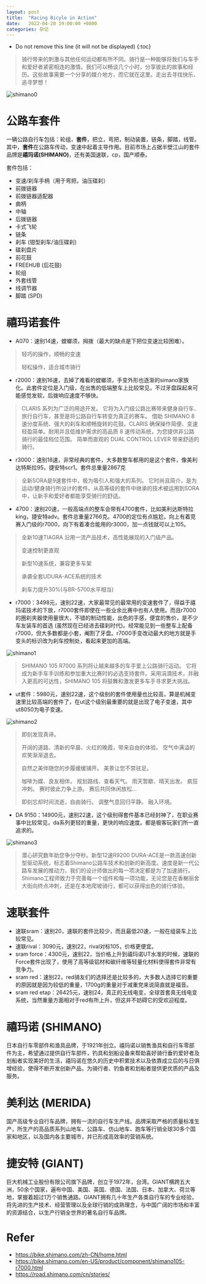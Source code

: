```yaml
---
layout: post
title:  "Racing Bicyle in Action"
date:   2022-04-20 19:00:00 +0800
categories: 杂记
---
```


* Do not remove this line (it will not be displayed)
{:toc}

> 骑行带来的刺激与其他任何运动都有所不同。骑行是一种能够将我们与车手和爱好者紧密相连的激情。我们可以畅谈几个小时，分享彼此的故事和经历。这些故事需要一个分享的媒介地方，而它就在这里。走出去寻找快乐、追寻梦想！

![shimano0](/assets/images/202204/shimano0.png)


# 公路车套件

一辆公路自行车包括：轮组，**套件**，把立，弯把，制动装置，链条，脚踏，线管。其中，**套件**在公路车传动，变速中起着主导作用。目前市场上占据半壁江山的套件品牌是**禧玛诺(SHIMANO)**，还有美国速联，cp，国产顺泰。

套件包括：

* 变速/刹车手柄（用于弯把，油压碟刹）
* 前拨链器
* 前拨链器适配器
* 曲柄
* 中轴
* 后拨链器
* 卡式飞轮
* 链条
* 刹车 (钳型刹车/油压碟刹)
* 碟刹盘片
* 前花鼓
* FREEHUB (后花鼓)
* 轮组
* 外套线管
* 线调节器
* 脚踏 (SPD)


# 禧玛诺套件

* A070：速别14速，螳螂须，拇拨（最大的缺点是下把位变速比较困难）。

> 轻巧的操作，顺畅的变速
> 
> 轻松操作，适合城市骑行

* r2000：速别16速，去掉了难看的螳螂须，手变外形也逐渐的simano家族化。此套件定位是入门级，在出售的低端整车上比较常见，不过牙盘踩起来可能感觉发软，后拨响应速度不够快。
  
> CLARIS 系列为广泛的用途开发。 它将为入门级公路比赛带来健身自行车、旅行自行车，甚至是将公路自行车转变为真正的赛车。 借助 SHIMANO 8 速分度系统、强大的刹车和顺畅旋转的花鼓，CLARIS 确保操作简便、变速轻盈简单。耐用并且低维护需求的高品质 8 速传动系统，为您提供非公路骑行的最佳档位范围。 简单而直观的 DUAL CONTROL LEVER 带来舒适的骑行。

* r3000：速别18速，非常经典的套件，大多数整车都用的是这个套件，像美利达特斯拉95，捷安特scr1。套件总重量2867克
  
> 全新SORA是9速套件中，极为吸引人和强大的系列。 它时尚且简介，是为运动/健身骑行所设计的套件。从高等级的套件中继承的技术被运用到SORA中，让新手和爱好者都能享受骑行的舒适。

* 4700：速别20速，一般高端点的整车会带有4700套件，比如美利达斯特拉king，捷安特adv。套件总重量2766克。4700的定位有点尴尬，向上有着竞赛入门级的r7000，向下有着凑合能用的r3000，加一点钱就可以上105。

> 全新10速TIAGRA 沿用一流产品技术，高性能展现的入门级产品。
> 
> 变速控制更直观
> 
> 新型10速系统，兼容更多车架
> 
> 承袭全套UDURA-ACE系统的技术
> 
> 刹车力提升30%(与BR-5700水平相当)

* r7000：3498元，速别22速，大家最常见的最常用的变速套件了，得益于禧玛诺技术的下放，r7000套件即使在一些业余比赛中也有人使用。而且r7000的圈刹夹器使用量很大，不错的制动性能，出色的手感，便宜的售价，是不少车友装车的首选 (虽然现在已经进去碟刹时代)。经常能见到一些整车上配备r7000，但大多数都是小套，阉割了牙盘。r7000手变改动最大的地方就是手变头的标识改为刹车控制处，看起来更加的高端。

![shimano1](/assets/images/202204/shimano1.png)

> SHIMANO 105 R7000 系列将让越来越多的车手爱上公路骑行运动。 它将成为新手车手训练和参加重大比赛时的必选支持套件。采用涓滴技术，并融入更高的可达性，SHIMANO 105 将鼓舞和激发更多车手寻求更大挑战。


* ut套件：5980元，速别22速，这个级别的套件使用量也比较高，算是机械变速里比较高端的套件了，在ut这个级别最重要的就是出现了电子变速，其中ut8050为电子变速。

![shimano2](/assets/images/202204/shimano2.png)

> 即刻发现真谛。
> 
> 开阔的道路、清新的早晨、火红的晚霞，带来自由的体验。 空气中满溢的欢笑渐渐退去。
> 
> 自然之美伴随您的步履缓缓铺开。 美景让您不禁驻足。
> 
> 咖啡为媒、良友相伴。 规划路线、查看天气。 雨天暂歇、晴天出发。 疯狂冲刺。 赛时彼此力争上游。 赛后共同休闲放松…
> 
> 即刻忘却时间流逝，自由骑行。 调整气息回归平静。 融入环境。


* DA 9150：14900元，速别22速，这个级别得套件基本已经封神了，在职业赛事中比较常见，da系列更轻的重量，更快的响应速度。都是极客玩家们所一直追求的。

![shimano3](/assets/images/202204/shimano3.png)

> 潜心研究数年助您争分夺秒。新型12速R9200 DURA-ACE是一款高速创新型驱动系统，标志着Shimano公路车技术和创新的新高度。速度是新一代公路车发展的推动力，我们的设计师做出的每一项决定都是为了加速骑行。Shimano工程师致力于完善每一个组件和每一项功能，无论您是在香榭丽舍大街向终点冲刺，还是在本地爬坡骑行，都可以获得出色的骑行体验。


# 速联套件

* 速联sram：速别20，速联的套件比较少，而且最低20速，一般在组装车上比较常见。
* 速联rival：3090元，速别22，rival对标105，价格更便宜。
* sram force：4300元，速别22，当价格上升到禧玛诺UT水准的时候，速联的Force套件出现了，使用了高等级铝材和碳纤维等轻量化材料使得套件非常有竞争力。
* sram red：速别22，red骑友们的选择还是比较多的，大多数人选择它的重要的原因就是因为较低的重量，1700g的重量对于减重党来说简直就是福音。
* sram red etap：26425元，速别24，真正的无线电变，全球首套真无线电变系统，当然重量方面相对于red有所上升，但这并不妨碍它的受欢迎程度。


# 禧玛诺 (SHIMANO)

日本自行车零部件和渔具品牌，于1921年创立。禧玛诺以销售渔具和自行车零部件为主，希望通过提供自行车部件，钓具和划船设备来帮助喜好骑行垂钓爱好者及划船者实现美好的生活，禧玛诺在悠久的历史中积累技术以及依靠成立后的与日俱增经验，使得不断开发创新产品，为骑行者、钓鱼者和划船者提供更优质的产品及服务。

# 美利达 (MERIDA)

国产高级专业自行车品牌，拥有一流的自行车生产线。品牌采取严格的质量标准生产，所生产的高品质系列山地车、公路车、仿山地车、跑车等行销全球30多个国家和地区，以及国内各主要城市，并已形成高效率的营销系统。

# 捷安特 (GIANT)

巨大机械工业股份有限公司旗下品牌，创立于1972年，台湾。GIANT横跨五大洲，50余个国家，遍布中国、美国、英国、德国、法国、日本、加拿大、荷兰等地，掌握着超过1万个销售通路。GIANT拥有几十年生产各类自行车的专业经验，将先进的生产技术、经营管理以及全球行销的成熟理念，与中国广阔的市场和丰富的资源结合，以生产行销全世界的著名自行车品牌。


# Refer

* https://bike.shimano.com/zh-CN/home.html
* https://bike.shimano.com/en-US/product/component/shimano105-r7000.html
* https://road.shimano.com/cn/stories/

